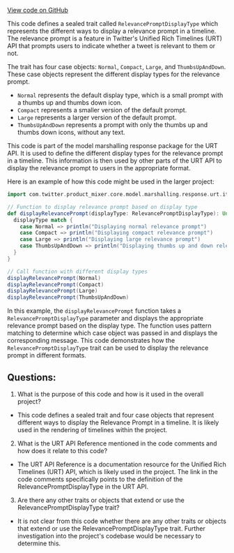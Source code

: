 [View code on GitHub](https://github.com/misbahsy/the-algorithm/product-mixer/core/src/main/scala/com/twitter/product_mixer/core/model/marshalling/response/urt/item/prompt/RelevancePromptDisplayType.scala)

This code defines a sealed trait called `RelevancePromptDisplayType` which represents the different ways to display a relevance prompt in a timeline. The relevance prompt is a feature in Twitter's Unified Rich Timelines (URT) API that prompts users to indicate whether a tweet is relevant to them or not. 

The trait has four case objects: `Normal`, `Compact`, `Large`, and `ThumbsUpAndDown`. These case objects represent the different display types for the relevance prompt. 

- `Normal` represents the default display type, which is a small prompt with a thumbs up and thumbs down icon.
- `Compact` represents a smaller version of the default prompt.
- `Large` represents a larger version of the default prompt.
- `ThumbsUpAndDown` represents a prompt with only the thumbs up and thumbs down icons, without any text.

This code is part of the model marshalling response package for the URT API. It is used to define the different display types for the relevance prompt in a timeline. This information is then used by other parts of the URT API to display the relevance prompt to users in the appropriate format. 

Here is an example of how this code might be used in the larger project:

```scala
import com.twitter.product_mixer.core.model.marshalling.response.urt.item.prompt._

// Function to display relevance prompt based on display type
def displayRelevancePrompt(displayType: RelevancePromptDisplayType): Unit = {
  displayType match {
    case Normal => println("Displaying normal relevance prompt")
    case Compact => println("Displaying compact relevance prompt")
    case Large => println("Displaying large relevance prompt")
    case ThumbsUpAndDown => println("Displaying thumbs up and down relevance prompt")
  }
}

// Call function with different display types
displayRelevancePrompt(Normal)
displayRelevancePrompt(Compact)
displayRelevancePrompt(Large)
displayRelevancePrompt(ThumbsUpAndDown)
```

In this example, the `displayRelevancePrompt` function takes a `RelevancePromptDisplayType` parameter and displays the appropriate relevance prompt based on the display type. The function uses pattern matching to determine which case object was passed in and displays the corresponding message. This code demonstrates how the `RelevancePromptDisplayType` trait can be used to display the relevance prompt in different formats.
## Questions: 
 1. What is the purpose of this code and how is it used in the overall project?
- This code defines a sealed trait and four case objects that represent different ways to display the Relevance Prompt in a timeline. It is likely used in the rendering of timelines within the project.

2. What is the URT API Reference mentioned in the code comments and how does it relate to this code?
- The URT API Reference is a documentation resource for the Unified Rich Timelines (URT) API, which is likely used in the project. The link in the code comments specifically points to the definition of the RelevancePromptDisplayType in the URT API.

3. Are there any other traits or objects that extend or use the RelevancePromptDisplayType trait?
- It is not clear from this code whether there are any other traits or objects that extend or use the RelevancePromptDisplayType trait. Further investigation into the project's codebase would be necessary to determine this.